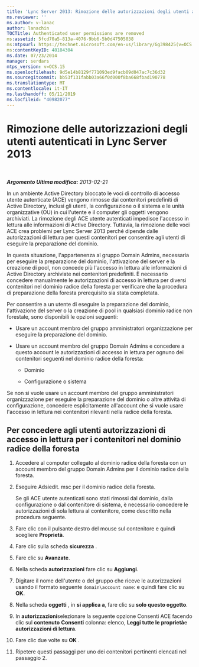 ```yaml
---
title: 'Lync Server 2013: Rimozione delle autorizzazioni degli utenti autenticati'
ms.reviewer: ''
ms.author: v-lanac
author: lanachin
TOCTitle: Authenticated user permissions are removed
ms:assetid: 5fcd70a5-813a-4076-9bb6-5b0d47505038
ms:mtpsurl: https://technet.microsoft.com/en-us/library/Gg398425(v=OCS.15)
ms:contentKeyID: 48184304
ms.date: 07/23/2014
manager: serdars
mtps_version: v=OCS.15
ms.openlocfilehash: 9d5e14b8129f771093ed9facb09d047ac7c36d32
ms.sourcegitcommit: bb53f131fabb03a66f0d000f8ba668fbad190778
ms.translationtype: MT
ms.contentlocale: it-IT
ms.lasthandoff: 05/11/2019
ms.locfileid: "40982077"
---
```

<div data-xmlns="http://www.w3.org/1999/xhtml">

<div class="topic" data-xmlns="http://www.w3.org/1999/xhtml" data-msxsl="urn:schemas-microsoft-com:xslt" data-cs="http://msdn.microsoft.com/en-us/">

<div data-asp="http://msdn2.microsoft.com/asp">

# <a name="authenticated-user-permissions-are-removed-in-lync-server-2013"></a>Rimozione delle autorizzazioni degli utenti autenticati in Lync Server 2013

</div>

<div id="mainSection">

<div id="mainBody">

<span> </span>

_**Argomento Ultima modifica:** 2013-02-21_

In un ambiente Active Directory bloccato le voci di controllo di accesso utente autenticate (ACE) vengono rimosse dai contenitori predefiniti di Active Directory, inclusi gli utenti, la configurazione o il sistema e le unità organizzative (OU) in cui l'utente e il computer gli oggetti vengono archiviati. La rimozione degli ACE utente autenticati impedisce l'accesso in lettura alle informazioni di Active Directory. Tuttavia, la rimozione delle voci ACE crea problemi per Lync Server 2013 perché dipende dalle autorizzazioni di lettura per questi contenitori per consentire agli utenti di eseguire la preparazione del dominio.

In questa situazione, l'appartenenza al gruppo Domain Admins, necessaria per eseguire la preparazione del dominio, l'attivazione del server e la creazione di pool, non concede più l'accesso in lettura alle informazioni di Active Directory archiviate nei contenitori predefiniti. È necessario concedere manualmente le autorizzazioni di accesso in lettura per diversi contenitori nel dominio radice della foresta per verificare che la procedura di preparazione della foresta prerequisito sia stata completata.

Per consentire a un utente di eseguire la preparazione del dominio, l'attivazione del server o la creazione di pool in qualsiasi dominio radice non forestale, sono disponibili le opzioni seguenti:

  - Usare un account membro del gruppo amministratori organizzazione per eseguire la preparazione del dominio.

  - Usare un account membro del gruppo Domain Admins e concedere a questo account le autorizzazioni di accesso in lettura per ognuno dei contenitori seguenti nel dominio radice della foresta:
    
      - Dominio
    
      - Configurazione o sistema

Se non si vuole usare un account membro del gruppo amministratori organizzazione per eseguire la preparazione del dominio o altre attività di configurazione, concedere esplicitamente all'account che si vuole usare l'accesso in lettura nei contenitori rilevanti nella radice della foresta.

<div>

## <a name="to-give-users-read-access-permissions-on-containers-in-the-forest-root-domain"></a>Per concedere agli utenti autorizzazioni di accesso in lettura per i contenitori nel dominio radice della foresta

1.  Accedere al computer collegato al dominio radice della foresta con un account membro del gruppo Domain Admins per il dominio radice della foresta.

2.  Eseguire Adsiedit. msc per il dominio radice della foresta.
    
    Se gli ACE utente autenticati sono stati rimossi dal dominio, dalla configurazione o dal contenitore di sistema, è necessario concedere le autorizzazioni di sola lettura al contenitore, come descritto nella procedura seguente.

3.  Fare clic con il pulsante destro del mouse sul contenitore e quindi scegliere **Proprietà**.

4.  Fare clic sulla scheda **sicurezza** .

5.  Fare clic su **Avanzate**.

6.  Nella scheda **autorizzazioni** fare clic su **Aggiungi**.

7.  Digitare il nome dell'utente o del gruppo che riceve le autorizzazioni usando il formato seguente `domain\account name`: e quindi fare clic su **OK**.

8.  Nella scheda **oggetti** , in **si applica a**, fare clic su **solo questo oggetto**.

9.  In **autorizzazioni**selezionare la seguente opzione Consenti ACE facendo clic sul **contenuto** **Consenti** colonna: elenco, **Leggi tutte le proprietà**e **autorizzazioni di lettura**.

10. Fare clic due volte su **OK** .

11. Ripetere questi passaggi per uno dei contenitori pertinenti elencati nel passaggio 2.

</div>

</div>

<span> </span>

</div>

</div>

</div>

